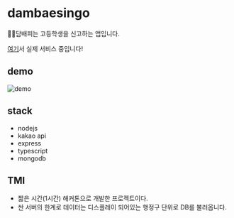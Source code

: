 # dambaesingo
🚬🚫담배피는 고등학생을 신고하는 앱입니다.

[여기](https://dambaesingo.github.io/)서 실제 서비스 중입니다!

## demo
![demo](./demo.gif)

## stack
- nodejs
- kakao api
- express
- typescript
- mongodb

## TMI
- 짧은 시간(1시간) 해커톤으로 개발한 프로젝트이다.
- 싼 서버의 한계로 데이터는 디스플레이 되어있는 행정구 단위로 DB를 불러옵니다.
